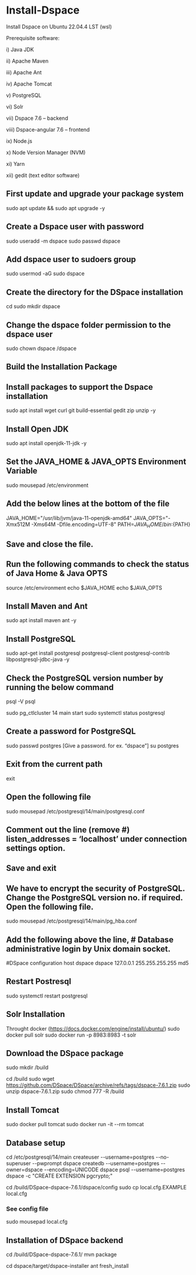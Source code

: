 # **Install-Dspace**
Install Dspace on Ubuntu 22.04.4 LST (wsl)

Prerequisite software:

i) Java JDK

ii) Apache Maven

iii) Apache Ant

iv) Apache Tomcat

v) PostgreSQL

vi) Solr

vii) Dspace 7.6 – backend

viii) Dspace-angular 7.6 – frontend

ix) Node.js

x) Node Version Manager (NVM)

xi) Yarn

xii) gedit (text editor software)

## First update and upgrade your package system
sudo apt update && sudo apt upgrade -y

## Create a Dspace user with password
sudo useradd -m dspace
sudo passwd dspace

## Add dspace user to sudoers group
sudo usermod -aG sudo dspace

## Create the directory for the DSpace installation
cd
sudo mkdir dspace

## Change the dspace folder permission to the dspace user
sudo chown dspace /dspace

## Build the Installation Package
## Install packages to support the Dspace installation
sudo apt install wget curl git build-essential gedit zip unzip -y

## Install Open JDK
sudo apt install openjdk-11-jdk -y

## Set the JAVA_HOME & JAVA_OPTS Environment Variable
sudo mousepad /etc/environment

## Add the below lines at the bottom of the file
JAVA_HOME="/usr/lib/jvm/java-11-openjdk-amd64"
JAVA_OPTS="-Xmx512M -Xms64M -Dfile.encoding=UTF-8"
PATH=${JAVA_HOME}/bin:${PATH}

## Save and close the file.
## Run the following commands to check the status of Java Home & Java OPTS
source /etc/environment
echo $JAVA_HOME
echo $JAVA_OPTS

## Install Maven and Ant
sudo apt install maven ant -y

## Install PostgreSQL
sudo apt-get install postgresql postgresql-client postgresql-contrib libpostgresql-jdbc-java -y

## Check the PostgreSQL version number by running the below command
psql -V psql

sudo pg_ctlcluster 14 main start
sudo systemctl status postgresql

## Create a password for PostgreSQL
sudo passwd postgres [Give a password. for ex. “dspace”]
su postgres

## Exit from the current path
exit

## Open the following file
sudo mousepad /etc/postgresql/14/main/postgresql.conf

## Comment out the line (remove #) listen_addresses = ‘localhost’ under connection settings option.
## Save and exit

## We have to encrypt the security of PostgreSQL. Change the PostgreSQL version no. if required. Open the following file.
sudo mousepad /etc/postgresql/14/main/pg_hba.conf

## Add the following above the line, # Database administrative login by Unix domain socket.
#DSpace configuration
host dspace dspace 127.0.0.1 255.255.255.255 md5

## Restart Postresql
sudo systemctl restart postgresql

## Solr Installation 
Throught docker (https://docs.docker.com/engine/install/ubuntu/)
sudo docker pull solr
sudo docker run -p 8983:8983 -t solr

## Download the DSpace package
sudo mkdir /build

cd /build
sudo wget https://github.com/DSpace/DSpace/archive/refs/tags/dspace-7.6.1.zip
sudo unzip dspace-7.6.1.zip
sudo chmod 777 -R /build

## Install Tomcat
sudo docker pull tomcat
sudo docker run -it --rm tomcat

## Database setup
cd /etc/postgresql/14/main
createuser --username=postgres --no-superuser --pwprompt dspace
createdb --username=postgres --owner=dspace --encoding=UNICODE dspace
psql --username=postgres dspace -c "CREATE EXTENSION pgcrypto;"

cd /build/DSpace-dspace-7.6.1/dspace/config
sudo cp local.cfg.EXAMPLE local.cfg
### See config file
sudo mousepad local.cfg

## Installation of DSpace backend
cd /build/DSpace-dspace-7.6.1/
mvn package

cd dspace/target/dspace-installer
ant fresh_install
